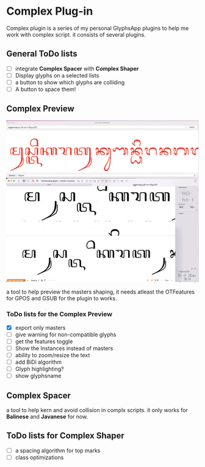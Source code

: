 # Complex Plug-in

Complex plugin is a series of my personal GlyphsApp plugins to help me work with complex script. it consists of several plugins.

## General ToDo lists
- [ ] integrate **Complex Spacer** with **Complex Shaper**
- [ ] Display glyphs on a selected lists
- [ ] a button to show which glyphs are colliding
- [ ] A button to space them!

## Complex Preview
![Complex Shaping preview](/images/ComplexShaping.png)

a tool to help preview the masters shaping, it needs atleast the OTFeatures for GPOS and GSUB for the plugin to works.

### ToDo lists for the Complex Preview
- [x] export only masters
- [ ] give warning for non-compatible glyphs
- [ ] get the features toggle
- [ ] Show the Instances instead of masters
- [ ] ability to zoom/resize the text
- [ ] add BiDi algorithm
- [ ] Glyph highlighting?
- [ ] show glyphsname

## Complex Spacer
a tool to help kern and avoid collision in complx scripts. it only works for **Balinese** and **Javanese** for now.

## ToDo lists for Complex Shaper
- [ ] a spacing algorithm for top marks
- [ ] class optimizations
